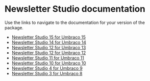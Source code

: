 ﻿# Newsletter Studio documentation
Use the links to navigate to the documentation for your version of the package.

* [Newsletter Studio 15 for Umbraco 15](15.0.0/)
* [Newsletter Studio 14 for Umbraco 14](14.0.0/)
* [Newsletter Studio 12 for Umbraco 13](13.0.0/)
* [Newsletter Studio 12 for Umbraco 12](12.1.0/)
* [Newsletter Studio 11 for Umbraco 11](11.0.0/)
* [Newsletter Studio 10 for Umbraco 10](10.0.0/)
* [Newsletter Studio 4 for Umbraco 9](4.0.0/)
* [Newsletter Studio 3 for Umbraco 8](3.0.0/)